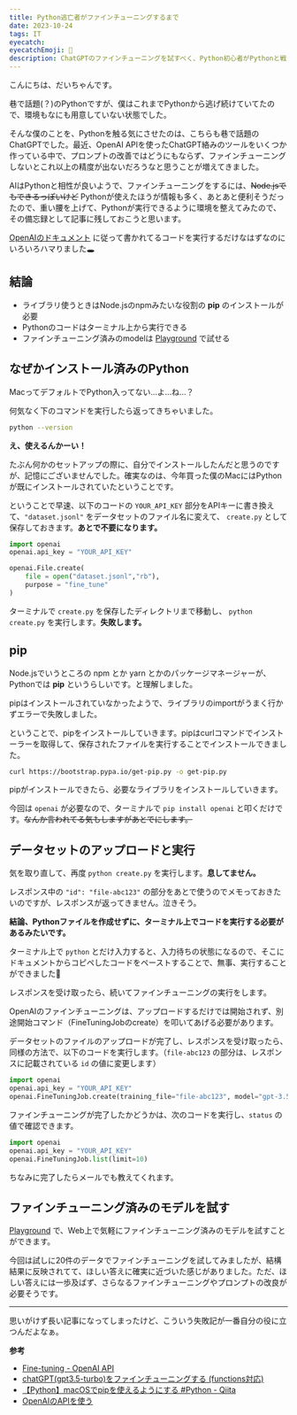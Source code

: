 ```yaml
---
title: Python逃亡者がファインチューニングするまで
date: 2023-10-24
tags: IT
eyecatch:
eyecatchEmoji: 🔰
description: ChatGPTのファインチューニングを試すべく、Python初心者がPythonと戦った戦記です。
---
```


こんにちは、だいちゃんです。

巷で話題(？)のPythonですが、僕はこれまでPythonから逃げ続けていてたので、環境もなにも用意していない状態でした。

そんな僕のことを、Pythonを触る気にさせたのは、こちらも巷で話題のChatGPTでした。最近、OpenAI APIを使ったChatGPT絡みのツールをいくつか作っている中で、プロンプトの改善ではどうにもならず、ファインチューニングしないとこれ以上の精度が出ないだろうなと思うことが増えてきました。

AIはPythonと相性が良いようで、ファインチューニングをするには、~~Node.jsでもできるっぽいけど~~ Pythonが使えたほうが情報も多く、あとあと便利そうだったので、重い腰を上げて、Pythonが実行できるように環境を整えてみたので、その備忘録として記事に残しておこうと思います。

[OpenAIのドキュメント](https://platform.openai.com/docs/guides/fine-tuning/create-a-fine-tuned-model) に従って書かれてるコードを実行するだけなはずなのにいろいろハマりました🕳


## 結論

* ライブラリ使うときはNode.jsのnpmみたいな役割の **pip** のインストールが必要
* Pythonのコードはターミナル上から実行できる
* ファインチューニング済みのmodelは [Playground](https://platform.openai.com/playground) で試せる


## なぜかインストール済みのPython

MacってデフォルトでPython入ってない...よ...ね...？

何気なく下のコマンドを実行したら返ってきちゃいました。

```zsh
python --version
```

**え、使えるんかーい！**

たぶん何かのセットアップの際に、自分でインストールしたんだと思うのですが、記憶にございませんでした。確実なのは、今年買った僕のMacにはPythonが既にインストールされていたということです。

ということで早速、以下のコードの `YOUR_API_KEY` 部分をAPIキーに書き換えて、`"dataset.jsonl"` をデータセットのファイル名に変えて、 `create.py` として保存しておきます。**あとで不要になります。**

```py
import openai
openai.api_key = "YOUR_API_KEY"

openai.File.create(
    file = open("dataset.jsonl","rb"),
    purpose = "fine_tune"
)
```

ターミナルで `create.py` を保存したディレクトリまで移動し、 `python create.py` を実行します。**失敗します。**


## pip

Node.jsでいうところの npm とか yarn とかのパッケージマネージャーが、Pythonでは **pip** というらしいです。と理解しました。

pipはインストールされていなかったようで、ライブラリのimportがうまく行かずエラーで失敗しました。

ということで、pipをインストールしていきます。pipはcurlコマンドでインストーラーを取得して、保存されたファイルを実行することでインストールできました。

```zsh
curl https://bootstrap.pypa.io/get-pip.py -o get-pip.py
```

pipがインストールできたら、必要なライブラリをインストールしていきます。

今回は `openai` が必要なので、ターミナルで `pip install openai` と叩くだけです。~~なんか言われてる気もしますがあとでにします。~~


## データセットのアップロードと実行

気を取り直して、再度 `python create.py` を実行します。**息してません。**

レスポンス中の `"id": "file-abc123"` の部分をあとで使うのでメモっておきたいのですが、レスポンスが返ってきません。泣きそう。

**結論、Pythonファイルを作成せずに、ターミナル上でコードを実行する必要があるみたいです。**

ターミナル上で `python` とだけ入力すると、入力待ちの状態になるので、そこにドキュメントからコピペしたコードをペーストすることで、無事、実行することができました🎉

レスポンスを受け取ったら、続いてファインチューニングの実行をします。

OpenAIのファインチューニングは、アップロードするだけでは開始されず、別途開始コマンド（FineTuningJobのcreate）を叩いてあげる必要があります。

データセットのファイルのアップロードが完了し、レスポンスを受け取ったら、同様の方法で、以下のコードを実行します。（`file-abc123` の部分は、レスポンスに記載されている `id` の値に変更します）

```python
import openai
openai.api_key = "YOUR_API_KEY"
openai.FineTuningJob.create(training_file="file-abc123", model="gpt-3.5-turbo")
```

ファインチューニングが完了したかどうかは、次のコードを実行し、`status` の値で確認できます。

```python
import openai
openai.api_key = "YOUR_API_KEY"
openai.FineTuningJob.list(limit=10)
```

ちなみに完了したらメールでも教えてくれます。


## ファインチューニング済みのモデルを試す

[Playground](https://platform.openai.com/playground) で、Web上で気軽にファインチューニング済みのモデルを試すことができます。

今回は試しに20件のデータでファインチューニングを試してみましたが、結構結果に反映されてて、ほしい答えに確実に近づいた感じがありました。ただ、ほしい答えには一歩及ばず、さらなるファインチューニングやプロンプトの改良が必要そうです。

---

思いがけず長い記事になってしまったけど、こういう失敗記が一番自分の役に立つんだよなぁ。

**参考**

* [Fine-tuning - OpenAI API](https://platform.openai.com/docs/guides/fine-tuning?lang=python)
* [chatGPT(gpt3.5-turbo)をファインチューニングする (functions対応)](https://zenn.dev/nano_sudo/articles/eaf0d77646d7b8)
* [【Python】macOSでpipを使えるようにする #Python - Qiita](https://qiita.com/ohbashunsuke/items/e7c673db606a6dced8a6)
* [OpenAIのAPIを使う](https://okumuralab.org/~okumura/python/openai_api.html)